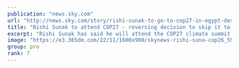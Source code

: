 ```yaml
---
publication: "news.sky.com"
url: "http://news.sky.com/story/rishi-sunak-to-go-to-cop27-in-egypt-despite-earlier-saying-he-couldnt-go-12736272"
title: "Rishi Sunak to attend COP27 - reversing decision to skip it to focus on economy"
excerpt: "Rishi Sunak has said he will attend the COP27 climate summit in Egypt, in what has been branded a "screeching U-turn". "
image: "https://e3.365dm.com/22/11/1600x900/skynews-rishi-suna-cop26_5951781.jpg?20221102100806"
group: pro
rank: 7
---
```

